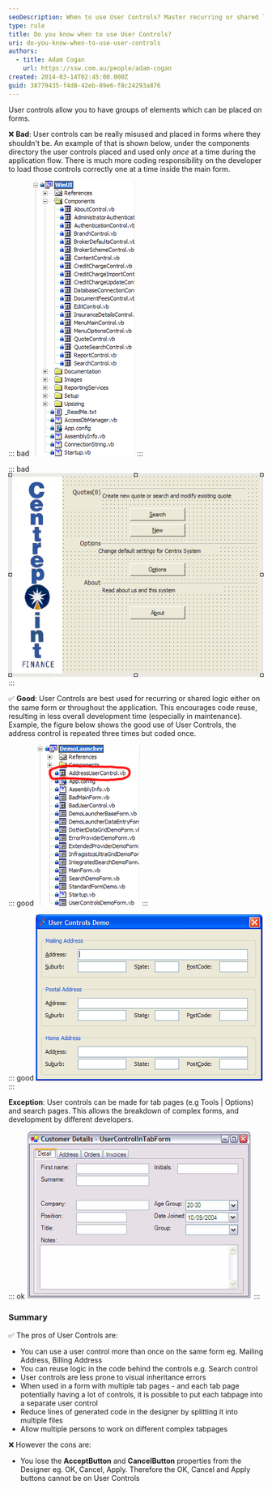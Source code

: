 ```yaml
---
seoDescription: When to use User Controls? Master recurring or shared logic and promote code reuse with these reusable UI elements.
type: rule
title: Do you know when to use User Controls?
uri: do-you-know-when-to-use-user-controls
authors:
  - title: Adam Cogan
    url: https://ssw.com.au/people/adam-cogan
created: 2014-03-14T02:45:00.000Z
guid: 38779435-f4d8-42eb-89e6-f8c24293a876
---
```


User controls allow you to have groups of elements which can be placed on forms.

<!--endintro-->

❌ **Bad**: User controls can be really misused and placed in forms where they shouldn't be. An example of that is shown below, under the components directory the user controls placed and used only _once_ at a time during the application flow. There is much more coding responsibility on the developer to load those controls correctly one at a time inside the main form.

::: bad
![Figure: Bad example - All the forms in the application are user controls](badusercontrols.gif)
:::

::: bad
![Figure: Bad example - All of the controls on this form are on a user control, but are only used once](badusercontrol.gif)
:::

✅ **Good**: User Controls are best used for recurring or shared logic either on the same form or throughout the application. This encourages code reuse, resulting in less overall development time (especially in maintenance). Example, the figure below shows the good use of User Controls, the address control is repeated three times but coded once.

::: good
![Figure: Good example - User controls are only used for shared controls](goodusercontrol.gif)
:::

::: good
![Figure: Good example - The Address User Control is repeated](usercontrol.gif)
:::

**Exception**: User controls can be made for tab pages (e.g Tools | Options) and search pages. This allows the breakdown of complex forms, and development by different developers.

::: ok
![Figure: User controls are OK in tab pages (exception)](usercontrolintabform.jpg)
:::

### Summary

✅ The pros of User Controls are:

- You can use a user control more than once on the same form eg. Mailing Address, Billing Address
- You can reuse logic in the code behind the controls e.g. Search control
- User controls are less prone to visual inheritance errors
- When used in a form with multiple tab pages - and each tab page potentially having a lot of controls, it is possible to put each tabpage into a separate user control
- Reduce lines of generated code in the designer by splitting it into multiple files
- Allow multiple persons to work on different complex tabpages

❌ However the cons are:

- You lose the **AcceptButton** and **CancelButton** properties from the Designer eg. OK, Cancel, Apply. Therefore the OK, Cancel and Apply buttons cannot be on User Controls
